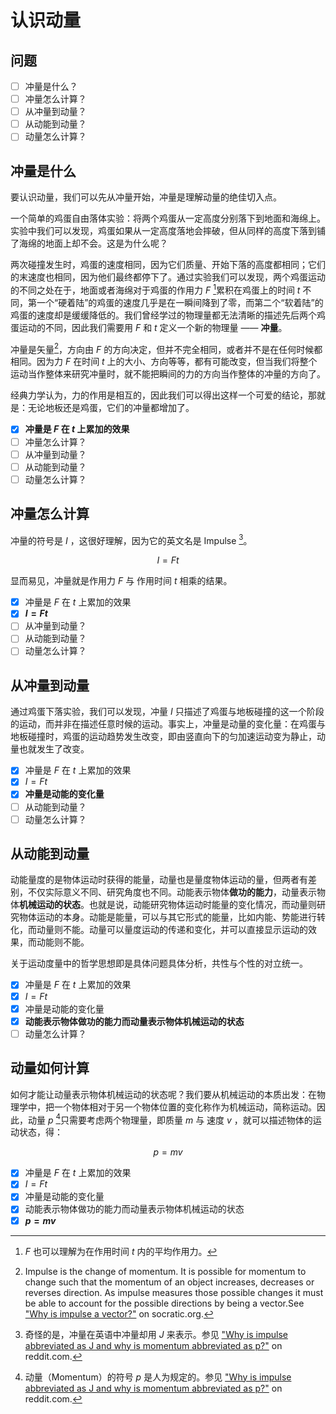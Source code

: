 # 认识动量

## 问题

- [ ] 冲量是什么？
- [ ] 冲量怎么计算？
- [ ] 从冲量到动量？
- [ ] 从动能到动量？
- [ ] 动量怎么计算？

## 冲量是什么

要认识动量，我们可以先从冲量开始，冲量是理解动量的绝佳切入点。

一个简单的鸡蛋自由落体实验：将两个鸡蛋从一定高度分别落下到地面和海绵上。实验中我们可以发现，鸡蛋如果从一定高度落地会摔破，但从同样的高度下落到铺了海绵的地面上却不会。这是为什么呢？

两次碰撞发生时，鸡蛋的速度相同，因为它们质量、开始下落的高度都相同；它们的末速度也相同，因为他们最终都停下了。通过实验我们可以发现，两个鸡蛋运动的不同之处在于，地面或者海绵对于鸡蛋的作用力 $F$ [^whatistheF]累积在鸡蛋上的时间 $t$ 不同，第一个“硬着陆”的鸡蛋的速度几乎是在一瞬间降到了零，而第二个“软着陆”的鸡蛋的速度却是缓缓降低的。我们曾经学过的物理量都无法清晰的描述先后两个鸡蛋运动的不同，因此我们需要用 $F$ 和 $t$ 定义一个新的物理量 —— **冲量**。

[^whatistheF]: $F$ 也可以理解为在作用时间 $t$ 内的平均作用力。

冲量是矢量[^whyimpulseisvector]，方向由 $F$ 的方向决定，但并不完全相同，或者并不是在任何时候都相同。因为力 $F$ 在时间 $t$ 上的大小、方向等等，都有可能改变，但当我们将整个运动当作整体来研究冲量时，就不能把瞬间的力的方向当作整体的冲量的方向了。

[^whyimpulseisvector]: Impulse is the change of momentum. It is possible for momentum to change such that the momentum of an object increases, decreases or reverses direction. As impulse measures those possible changes it must be able to account for the possible directions by being a vector.See ["Why is impulse a vector?"](https://socratic.org/answers/105992) on socratic.org.

经典力学认为，力的作用是相互的，因此我们可以得出这样一个可爱的结论，那就是：无论地板还是鸡蛋，它们的冲量都增加了。

- [x] **冲量是 $F$ 在 $t$ 上累加的效果**
- [ ] 冲量怎么计算？
- [ ] 从冲量到动量？
- [ ] 从动能到动量？
- [ ] 动量怎么计算？

## 冲量怎么计算

冲量的符号是 $I$ ，这很好理解，因为它的英文名是 Impulse [^strangeI]。

[^strangeI]: 奇怪的是，冲量在英语中冲量却用 $J$ 来表示。参见 ["Why is impulse abbreviated as J and why is momentum abbreviated as p?"](https://www.reddit.com/r/Physics/comments/11j882/why_is_impulse_abbreviated_as_j_and_why_is/) on reddit.com.

$$
I = Ft
$$

显而易见，冲量就是作用力 $F$ 与 作用时间 $t$ 相乘的结果。

- [x] 冲量是 $F$ 在 $t$ 上累加的效果
- [x] **$I = Ft$**
- [ ] 从冲量到动量？
- [ ] 从动能到动量？
- [ ] 动量怎么计算？

## 从冲量到动量

通过鸡蛋下落实验，我们可以发现，冲量 $I$ 只描述了鸡蛋与地板碰撞的这一个阶段的运动，而并非在描述任意时候的运动。事实上，冲量是动量的变化量：在鸡蛋与地板碰撞时，鸡蛋的运动趋势发生改变，即由竖直向下的匀加速运动变为静止，动量也就发生了改变。

- [x] 冲量是 $F$ 在 $t$ 上累加的效果
- [x] $I = Ft$
- [x] **冲量是动能的变化量**
- [ ] 从动能到动量？
- [ ] 动量怎么计算？

## 从动能到动量

动能量度的是物体运动时获得的能量，动量也是量度物体运动的量，但两者有差别，不仅实际意义不同、研究角度也不同。动能表示物体**做功的能力**，动量表示物体**机械运动的状态**。也就是说，动能研究物体运动时能量的变化情况，而动量则研究物体运动的本身。动能是能量，可以与其它形式的能量，比如内能、势能进行转化，而动量则不能。动量可以量度运动的传递和变化，并可以直接显示运动的效果，而动能则不能。

关于运动度量中的哲学思想即是具体问题具体分析，共性与个性的对立统一。

- [x] 冲量是 $F$ 在 $t$ 上累加的效果
- [x] $I = Ft$
- [x] 冲量是动能的变化量
- [x] **动能表示物体做功的能力而动量表示物体机械运动的状态**
- [ ] 动量怎么计算？

## 动量如何计算

如何才能让动量表示物体机械运动的状态呢？我们要从机械运动的本质出发：在物理学中，把一个物体相对于另一个物体位置的变化称作为机械运动，简称运动。因此，动量 $p$ [^strangep]只需要考虑两个物理量，即质量 $m$ 与 速度 $v$ ，就可以描述物体的运动状态，得：

[^strangep]: 动量（Momentum）的符号 $p$ 是人为规定的。参见 ["Why is impulse abbreviated as J and why is momentum abbreviated as p?"](https://www.reddit.com/r/Physics/comments/11j882/why_is_impulse_abbreviated_as_j_and_why_is/) on reddit.com.

$$
p = mv
$$


- [x] 冲量是 $F$ 在 $t$ 上累加的效果
- [x] $I = Ft$
- [x] 冲量是动能的变化量
- [x] 动能表示物体做功的能力而动量表示物体机械运动的状态
- [x] **$p = mv$**
